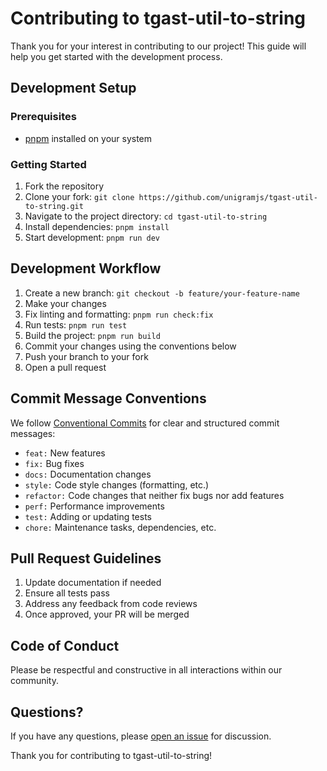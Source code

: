 # Contributing to tgast-util-to-string

Thank you for your interest in contributing to our project! This guide will help you get started with the development process.

## Development Setup

### Prerequisites

- [pnpm] installed on your system

### Getting Started

1. Fork the repository
2. Clone your fork: `git clone https://github.com/unigramjs/tgast-util-to-string.git`
3. Navigate to the project directory: `cd tgast-util-to-string`
4. Install dependencies: `pnpm install`
5. Start development: `pnpm run dev`

## Development Workflow

1. Create a new branch: `git checkout -b feature/your-feature-name`
2. Make your changes
3. Fix linting and formatting: `pnpm run check:fix`
4. Run tests: `pnpm run test`
5. Build the project: `pnpm run build`
6. Commit your changes using the conventions below
7. Push your branch to your fork
8. Open a pull request

## Commit Message Conventions

We follow [Conventional Commits][conv-commits] for clear and structured commit messages:

- `feat:` New features
- `fix:` Bug fixes
- `docs:` Documentation changes
- `style:` Code style changes (formatting, etc.)
- `refactor:` Code changes that neither fix bugs nor add features
- `perf:` Performance improvements
- `test:` Adding or updating tests
- `chore:` Maintenance tasks, dependencies, etc.

## Pull Request Guidelines

1. Update documentation if needed
2. Ensure all tests pass
3. Address any feedback from code reviews
4. Once approved, your PR will be merged

## Code of Conduct

Please be respectful and constructive in all interactions within our community.

## Questions?

If you have any questions, please [open an issue](https://github.com/unigramjs/tgast-util-to-string/issues/new) for discussion.

Thank you for contributing to tgast-util-to-string!

[conv-commits]: https://www.conventionalcommits.org/
[pnpm]: https://pnpm.io/installation
